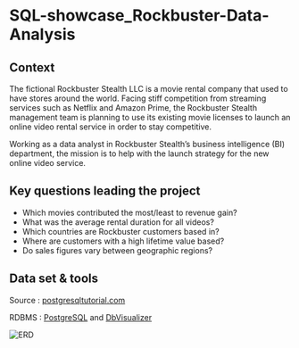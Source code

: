 # SQL-showcase_Rockbuster-Data-Analysis

## Context

The fictional Rockbuster Stealth LLC is a movie rental company that used to have stores around the world. Facing stiff competition from streaming services such as Netflix and Amazon Prime, the Rockbuster Stealth management team is planning to use its existing movie licenses to launch an online video rental service in order to stay competitive.

Working as a data analyst in Rockbuster Stealth’s business intelligence (BI) department, the mission is to help with the launch strategy for the new online video service.

## Key questions leading the project

- Which movies contributed the most/least to revenue gain?
- What was the average rental duration for all videos?
- Which countries are Rockbuster customers based in?
- Where are customers with a high lifetime value based?
- Do sales figures vary between geographic regions?
 
## Data set & tools

Source : [postgresqltutorial.com](http://www.postgresqltutorial.com/wp-content/uploads/2019/05/dvdrental.zip)

RDBMS : [PostgreSQL](https://www.postgresql.org/) and [DbVisualizer](https://www.dbvis.com/)

![ERD](	/assets/images/ERD.png)
